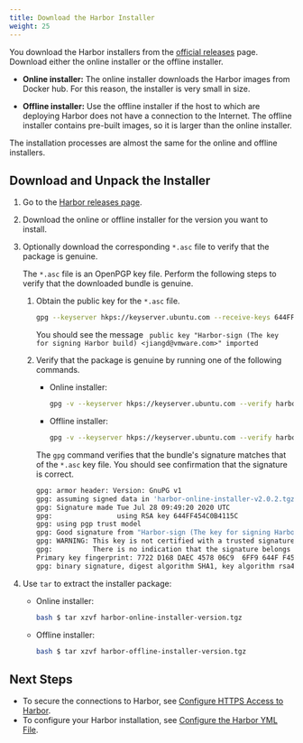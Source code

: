 ```yaml
---
title: Download the Harbor Installer
weight: 25
---
```


You download the Harbor installers from the [official releases](https://github.com/goharbor/harbor/releases) page. Download either the online installer or the offline installer. 

- **Online installer:** The online installer downloads the Harbor images from Docker hub. For this reason, the installer is very small in size.

- **Offline installer:** Use the offline installer if the host to which are deploying Harbor does not have a connection to the Internet. The offline installer contains pre-built images, so it is larger than the online installer.

The installation processes are almost the same for the online and offline installers.

## Download and Unpack the Installer

1. Go to the [Harbor releases page](https://github.com/goharbor/harbor/releases). 
1. Download the online or offline installer for the version you want to install.
1. Optionally download the corresponding `*.asc` file to verify that the package is genuine. 
  
   The `*.asc` file is an OpenPGP key file. Perform the following steps to verify that the downloaded bundle is genuine. 
   
   1. Obtain the public key for the `*.asc` file.
      
      ```sh
      gpg --keyserver hkps://keyserver.ubuntu.com --receive-keys 644FF454C0B4115C
      ```
      
      You should see the message ` public key "Harbor-sign (The key for signing Harbor build) <jiangd@vmware.com>" imported`
   1. Verify that the package is genuine by running one of the following commands.

      - Online installer:

         ```sh
         gpg -v --keyserver hkps://keyserver.ubuntu.com --verify harbor-online-installer-version.tgz.asc
         ```

      - Offline installer:

         ```sh
         gpg -v --keyserver hkps://keyserver.ubuntu.com --verify harbor-offline-installer-version.tgz.asc
         ```
      
      The `gpg` command verifies that the bundle's signature matches that of the `*.asc` key file. You should see confirmation that the signature is correct.
      
      ```sh
      gpg: armor header: Version: GnuPG v1
      gpg: assuming signed data in 'harbor-online-installer-v2.0.2.tgz'
      gpg: Signature made Tue Jul 28 09:49:20 2020 UTC
      gpg:                using RSA key 644FF454C0B4115C
      gpg: using pgp trust model
      gpg: Good signature from "Harbor-sign (The key for signing Harbor build) <jiangd@vmware.com>" [unknown]
      gpg: WARNING: This key is not certified with a trusted signature!
      gpg:          There is no indication that the signature belongs to the owner.
      Primary key fingerprint: 7722 D168 DAEC 4578 06C9  6FF9 644F F454 C0B4 115C
      gpg: binary signature, digest algorithm SHA1, key algorithm rsa4096
      ```

1. Use `tar` to extract the installer package:

   - Online installer:

      ```sh
      bash $ tar xzvf harbor-online-installer-version.tgz
      ```

   - Offline installer:
   
      ```sh
      bash $ tar xzvf harbor-offline-installer-version.tgz
      ```
   
## Next Steps

- To secure the connections to Harbor, see [Configure HTTPS Access to Harbor](configure-https.md).
- To configure your Harbor installation, see [Configure the Harbor YML File](configure-yml-file.md).
